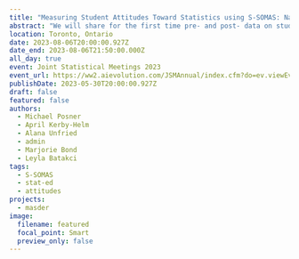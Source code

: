 ```yaml
---
title: "Measuring Student Attitudes Toward Statistics using S-SOMAS: National Data and Individualized Report"
abstract: "We will share for the first time pre- and post- data on students' attitudes toward statistics from the new S-SOMAS instrument. At this session, we will show national data on students' attitudes toward statistics and reveal the customizable reports that instructors who participate (past and future) receive about their students and their attitudes compared to the national norms. This survey is part of a family of validated instruments to assess students' attitudes toward statistics or data science, instructors' attitudes toward teaching these subjects, and the learning environment, funded by NSF (DUE-2013392) and performed by the Motivational Attitudes Towards Statistics and Data Science Education Research (MASDER) Team."
location: Toronto, Ontario
date: 2023-08-06T20:00:00.927Z
date_end: 2023-08-06T21:50:00.000Z
all_day: true
event: Joint Statistical Meetings 2023
event_url: https://ww2.aievolution.com/JSMAnnual/index.cfm?do=ev.viewEv&ev=4714
publishDate: 2023-05-30T20:00:00.927Z
draft: false
featured: false
authors:
  - Michael Posner
  - April Kerby-Helm
  - Alana Unfried
  - admin
  - Marjorie Bond
  - Leyla Batakci
tags:
  - S-SOMAS
  - stat-ed
  - attitudes
projects:
  - masder
image:
  filename: featured
  focal_point: Smart
  preview_only: false
---
```

